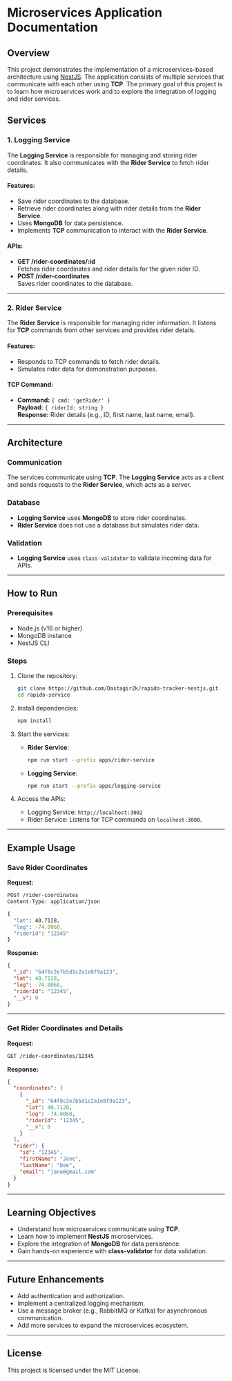 # Microservices Application Documentation

## Overview

This project demonstrates the implementation of a microservices-based architecture using [NestJS](https://nestjs.com). The application consists of multiple services that communicate with each other using **TCP**. The primary goal of this project is to learn how microservices work and to explore the integration of logging and rider services.

## Services

### 1. Logging Service
The **Logging Service** is responsible for managing and storing rider coordinates. It also communicates with the **Rider Service** to fetch rider details.

#### Features:
- Save rider coordinates to the database.
- Retrieve rider coordinates along with rider details from the **Rider Service**.
- Uses **MongoDB** for data persistence.
- Implements **TCP** communication to interact with the **Rider Service**.

#### APIs:
- **GET /rider-coordinates/:id**  
  Fetches rider coordinates and rider details for the given rider ID.
- **POST /rider-coordinates**  
  Saves rider coordinates to the database.

---

### 2. Rider Service
The **Rider Service** is responsible for managing rider information. It listens for **TCP** commands from other services and provides rider details.

#### Features:
- Responds to TCP commands to fetch rider details.
- Simulates rider data for demonstration purposes.

#### TCP Command:
- **Command:** `{ cmd: 'getRider' }`  
  **Payload:** `{ riderId: string }`  
  **Response:** Rider details (e.g., ID, first name, last name, email).

---

## Architecture

### Communication
The services communicate using **TCP**. The **Logging Service** acts as a client and sends requests to the **Rider Service**, which acts as a server.

### Database
- **Logging Service** uses **MongoDB** to store rider coordinates.
- **Rider Service** does not use a database but simulates rider data.

### Validation
- **Logging Service** uses `class-validator` to validate incoming data for APIs.

---

## How to Run

### Prerequisites
- Node.js (v16 or higher)
- MongoDB instance
- NestJS CLI

### Steps
1. Clone the repository:
   ```bash
   git clone https://github.com/Dastagir2k/rapido-tracker-nestjs.git
   cd rapido-service
   ```

2. Install dependencies:
   ```bash
   npm install
   ```

3. Start the services:
   - **Rider Service**:
     ```bash
     npm run start --prefix apps/rider-service
     ```
   - **Logging Service**:
     ```bash
     npm run start --prefix apps/logging-service
     ```

4. Access the APIs:
   - Logging Service: `http://localhost:3002`
   - Rider Service: Listens for TCP commands on `localhost:3000`.

---

## Example Usage

### Save Rider Coordinates
**Request:**
```bash
POST /rider-coordinates
Content-Type: application/json

{
  "lat": 40.7128,
  "log": -74.0060,
  "riderId": "12345"
}
```

**Response:**
```json
{
  "_id": "64f8c2e7b5d1c2a1e8f9a123",
  "lat": 40.7128,
  "log": -74.0060,
  "riderId": "12345",
  "__v": 0
}
```

---

### Get Rider Coordinates and Details
**Request:**
```bash
GET /rider-coordinates/12345
```

**Response:**
```json
{
  "coordinates": [
    {
      "_id": "64f8c2e7b5d1c2a1e8f9a123",
      "lat": 40.7128,
      "log": -74.0060,
      "riderId": "12345",
      "__v": 0
    }
  ],
  "rider": {
    "id": "12345",
    "firstName": "Jane",
    "lastName": "Doe",
    "email": "jane@gmail.com"
  }
}
```

---

## Learning Objectives

- Understand how microservices communicate using **TCP**.
- Learn how to implement **NestJS** microservices.
- Explore the integration of **MongoDB** for data persistence.
- Gain hands-on experience with **class-validator** for data validation.

---

## Future Enhancements

- Add authentication and authorization.
- Implement a centralized logging mechanism.
- Use a message broker (e.g., RabbitMQ or Kafka) for asynchronous communication.
- Add more services to expand the microservices ecosystem.

---

## License

This project is licensed under the MIT License.
